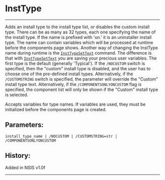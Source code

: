 # InstType

---

Adds an install type to the install type list, or disables the custom install type. There can be as many as 32 types, each one specifying the name of the install type. If the name is prefixed with 'un.' it is an uninstaller install type. The name can contain variables which will be processed at runtime before the components page shows. Another way of changing the InstType name during runtime is the [`InstTypeSetText`][1] command. The difference is that with [`InstTypeSetText`][1] you are saving your precious user variables. The first type is the default (generally 'Typical'). If the `/NOCUSTOM` switch is specified, then the "custom" install type is disabled, and the user has to choose one of the pre-defined install types. Alternatively, if the `/CUSTOMSTRING` switch is specified, the parameter will override the "Custom" install type text. Alternatively, if the `/COMPONENTSONLYONCUSTOM` flag is specified, the component list will only be shown if the "Custom" install type is selected.

Accepts variables for type names. If variables are used, they must be initialized before the components page is created.

## Parameters:

    install_type_name | /NOCUSTOM | /CUSTOMSTRING=str | /COMPONENTSONLYONCUSTOM

## History:

Added in NSIS v1.0f

---

[1]: InstTypeSetText.md